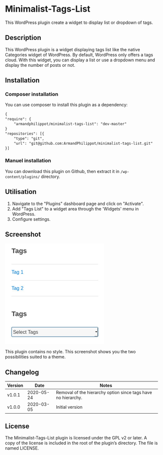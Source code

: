 # Minimalist-Tags-List

This WordPress plugin create a widget to display list or dropdown of tags.

## Description

This WordPress plugin is a widget displaying tags list like the native Categories widget of WordPress. By default, WordPress only offers a tags cloud. With this widget, you can display a list or use a dropdown menu and display the number of posts or not.

## Installation

### Composer installation

You can use composer to install this plugin as a dependency:

```
{
"require": {
    "armandphilippot/minimalist-tags-list": "dev-master"
}
"repositories": [{
    "type": "git",
    "url": "git@github.com:ArmandPhilippot/minimalist-tags-list.git"
}]
```

### Manuel installation

You can download this plugin on Github, then extract it in `/wp-content/plugins/` directory.

## Utilisation

1. Navigate to the "Plugins" dashboard page and click on "Activate".
2. Add "Tags List" to a widget area through the 'Widgets' menu in WordPress.
3. Configure settings.

## Screenshot

![Screenshot](./screenshot.jpg)

This plugin contains no style. This screenshot shows you the two possibilities suited to a theme.

## Changelog

| Version | Date       | Notes                                                               |
| ------- | ---------- | ------------------------------------------------------------------- |
| v1.0.1  | 2020-05-24 | Removal of the hierarchy option since tags have no hierarchy. |
| v1.0.0  | 2020-03-05 | Initial version                                                      |

## License

The Minimalist-Tags-List plugin is licensed under the GPL v2 or later. A copy of the license is included in the root of the plugin’s directory. The file is named LICENSE.
